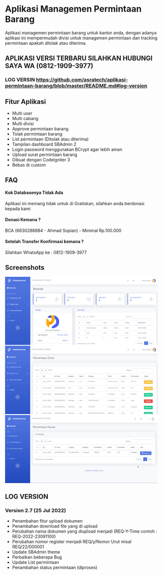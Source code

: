 
# Aplikasi Managemen Permintaan Barang

Aplikasi managemen permintaan barang untuk kantor anda, dengan adanya aplikasi ini mempermudah divisi untuk managemen permintaan dan tracking permintaan apakah ditolak atau diterima.

## APLIKASI VERSI TERBARU SILAHKAN HUBUNGI SAYA WA (0812-1909-3977)
### LOG VERSIN https://github.com/asratech/aplikasi-permintaan-barang/blob/master/README.md#log-version

## Fitur Aplikasi

- Multi user
- Multi cabang
- Multi divisi
- Approve permintaan barang
- Tolak permintaan barang
- List permintaan (Ditolak atau diterima)
- Tampilan dashboard SBAdmin 2
- Login password menggunakan BCrypt agar lebih aman
- Upload surat permintaan barang
- Dibuat dengan CodeIgniter 3
- Bebas di custom


## FAQ

#### Kok Databasenya Tidak Ada

Aplikasi ini memang tidak untuk di Gratiskan, silahkan anda berdonasi kepada kami

#### Donasi Kemana ?

BCA (6630288884 - Ahmad Sopian) - Minimal Rp.100.000

#### Setelah Transfer Konfirmasi kemana ?
Silahkan WhatsApp ke : 0812-1909-3977


## Screenshots

![Halaman Admin](https://github.com/asratech/aplikasi-permintaan-barang/blob/master/Halaman%20Admin.png)
![List Permintaan](https://github.com/asratech/aplikasi-permintaan-barang/blob/master/List%20Permintaan.png)
![List Permintaan](https://github.com/asratech/aplikasi-permintaan-barang/blob/master/Permintaan%20Masuk.png)

## LOG VERSION

### Version 2.7 (25 Jul 2022)
- Penambahan fitur upload dokumen
- Penambahan download file yang di upload
- Perubahan nama dokumen yang diupload menjadi (REQ-Y-Time contoh : REQ-2022-23091100)
- Perubahan nomor register menjadi REQ/y/Nomor Urut misal REQ/22/000001
- Update SBAdmin theme
- Perbaikan beberapa Bug
- Update List permintaan
- Penambahan status permintaan (diproses)

